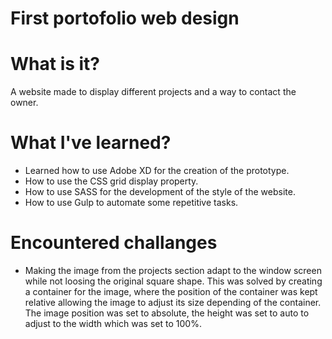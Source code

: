 # First portofolio web design

# What is it?
A website made to display different projects and a way to contact the owner.

# What I've learned?
+ Learned how to use Adobe XD for the creation of the prototype.
+ How to use the CSS grid display property.
+ How to use SASS for the development of the style of the website.
+ How to use Gulp to automate some repetitive tasks.

# Encountered challanges
+ Making the image from the projects section adapt to the window screen while not loosing the original square shape. This was solved by creating a container for the image, where the position of the container was kept relative allowing the image to adjust its size depending of the container. The image position was set to absolute, the height was set to auto to adjust to the width which was set to 100%.